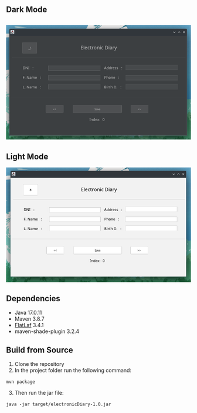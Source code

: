 Dark Mode
---
![A picture of the program in dark mode](/assets/darkMode.png)
---
Light Mode
---
![A picture of the program in light mode](/assets/lightMode.png)


## Dependencies

- Java 17.0.11 
- Maven 3.8.7 
- [FlatLaf](https://www.formdev.com/flatlaf/) 3.4.1
- maven-shade-plugin 3.2.4


## Build from Source

1. Clone the repository
2. In the project folder run the following command:
```
mvn package
```
3. Then run the jar file:
```
java -jar target/electronicDiary-1.0.jar 
```
